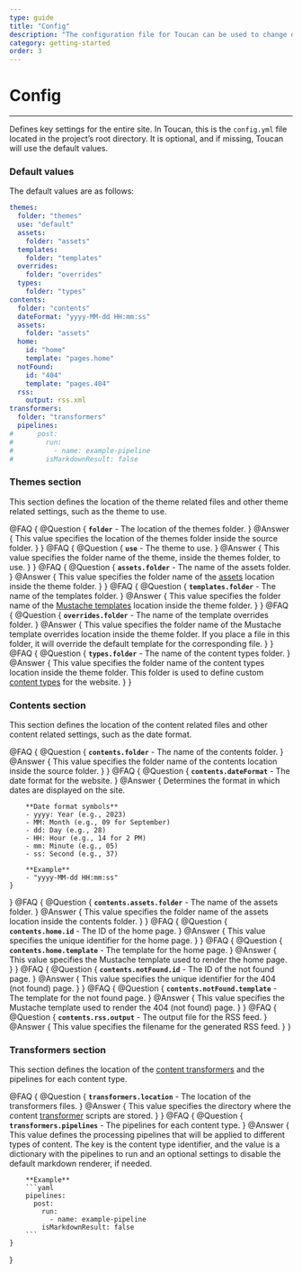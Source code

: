 ```yaml
---
type: guide
title: "Config"
description: "The configuration file for Toucan can be used to change default locations and naming conventions for your site."
category: getting-started
order: 3
---
```


# Config
---

Defines key settings for the entire site. In Toucan, this is the `config.yml` file located in the project’s root directory. It is optional, and if missing, Toucan will use the default values.


### Default values

The default values are as follows:

```yaml
themes:
  folder: "themes"
  use: "default"
  assets:
    folder: "assets"
  templates:
    folder: "templates"
  overrides:
    folder: "overrides"
  types:
    folder: "types"
contents:
  folder: "contents"
  dateFormat: "yyyy-MM-dd HH:mm:ss"
  assets:
    folder: "assets"
  home:
    id: "home"
    template: "pages.home"
  notFound:
    id: "404"
    template: "pages.404"
  rss:
    output: rss.xml
transformers:
  folder: "transformers"
  pipelines:
#      post:
#        run:
#          - name: example-pipeline
#        isMarkdownResult: false
```

### Themes section

This section defines the location of the theme related files and other theme related settings, such as the theme to use.

@FAQ {
    @Question {
        **`folder`** - The location of the themes folder.
    }
    @Answer {
        This value specifies the location of the themes folder inside the source folder.
    }
}
@FAQ {
    @Question {
        **`use`** - The theme to use.
    }
    @Answer {
        This value specifies the folder name of the theme, inside the themes folder, to use.
    }
}
@FAQ {
    @Question {
        **`assets.folder`** - The name of the assets folder.
    }
    @Answer {
        This value specifies the folder name of the [assets](/getting-started/assets/) location inside the theme folder.
    }
}
@FAQ {
    @Question {
        **`templates.folder`** - The name of the templates folder.
    }
    @Answer {
        This value specifies the folder name of the [Mustache templates](/getting-started/templates/mustache/) location inside the theme folder.
    }
}
@FAQ {
    @Question {
        **`overrides.folder`** - The name of the template overrides folder.
    }
    @Answer {
        This value specifies the folder name of the Mustache template overrides location inside the theme folder. If you place a file in this folder, it will override the default template for the corresponding file.
    }
}
@FAQ {
    @Question {
        **`types.folder`** - The name of the content types folder.
    }
    @Answer {
        This value specifies the folder name of the content types location inside the theme folder. This folder is used to define custom [content types](/getting-started/contents/content-types/) for the website.
    }
}

### Contents section

This section defines the location of the content related files and other content related settings, such as the date format.

@FAQ {
    @Question {
        **`contents.folder`** - The name of the contents folder.
    }
    @Answer {
        This value specifies the folder name of the contents location inside the source folder.
    }
}
@FAQ {
    @Question {
        **`contents.dateFormat`** - The date format for the website.
    }
    @Answer {
        Determines the format in which dates are displayed on the site.

        **Date format symbols**
        - yyyy: Year (e.g., 2023)
        - MM: Month (e.g., 09 for September)
        - dd: Day (e.g., 28)
        - HH: Hour (e.g., 14 for 2 PM)
        - mm: Minute (e.g., 05)
        - ss: Second (e.g., 37)

        **Example**
        - "yyyy-MM-dd HH:mm:ss"
    }
}
@FAQ {
    @Question {
        **`contents.assets.folder`** - The name of the assets folder.
    }
    @Answer {
        This value specifies the folder name of the assets location inside the contents folder.
    }
}
@FAQ {
    @Question {
        **`contents.home.id`** - The ID of the home page.
    }
    @Answer {
        This value specifies the unique identifier for the home page.
    }
}
@FAQ {
    @Question {
        **`contents.home.template`** - The template for the home page.
    }
    @Answer {
        This value specifies the Mustache template used to render the home page.
    }
}
@FAQ {
    @Question {
        **`contents.notFound.id`** - The ID of the not found page.
    }
    @Answer {
        This value specifies the unique identifier for the 404 (not found) page.
    }
}
@FAQ {
    @Question {
        **`contents.notFound.template`** - The template for the not found page.
    }
    @Answer {
        This value specifies the Mustache template used to render the 404 (not found) page.
    }
}
@FAQ {
    @Question {
        **`contents.rss.output`** - The output file for the RSS feed.
    }
    @Answer {
        This value specifies the filename for the generated RSS feed.
    }
}


### Transformers section

This section defines the location of the [content transformers](/docs/content-management/transformers/) and the pipelines for each content type.


@FAQ {
    @Question {
        **`transformers.location`** - The location of the transformers files.
    }
    @Answer {
        This value specifies the directory where the content [transformer](/docs/content-management/transformers/) scripts are stored.
    }
}
@FAQ {
    @Question {
        **`transformers.pipelines`** - The pipelines for each content type.
    }
    @Answer {
        This value defines the processing pipelines that will be applied to different types of content. The key is the content type identifier, and the value is a dictionary with the pipelines to run and an optional settings to disable the default markdown renderer, if needed.

        **Example**
        ```yaml
        pipelines:
          post:
            run:
              - name: example-pipeline
            isMarkdownResult: false
        ```
    }
}
